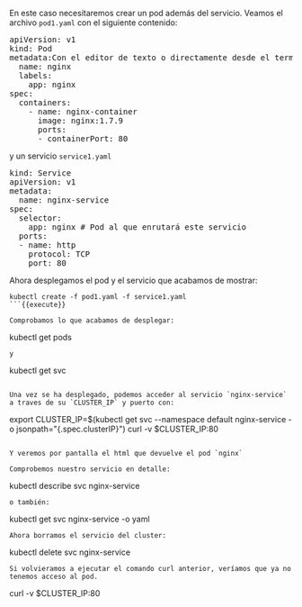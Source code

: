 En este caso necesitaremos crear un pod además del servicio. Veamos el archivo `pod1.yaml` con el siguiente contenido:

<pre class="file">
apiVersion: v1
kind: Pod
metadata:Con el editor de texto o directamente desde el terminal, crear u
  name: nginx
  labels:
    app: nginx
spec:
  containers:
    - name: nginx-container
      image: nginx:1.7.9
      ports:
      - containerPort: 80
</pre>

y un servicio `service1.yaml`

<pre class="file">
kind: Service
apiVersion: v1
metadata:
  name: nginx-service
spec:
  selector:
    app: nginx # Pod al que enrutará este servicio
  ports:
  - name: http
    protocol: TCP
    port: 80
</pre>

Ahora desplegamos el pod y el servicio que acabamos de mostrar:

```
kubectl create -f pod1.yaml -f service1.yaml
```{{execute}}

Comprobamos lo que acabamos de desplegar:
```
kubectl get pods
```{{execute}}
y
```
kubectl get svc
```{{execute}}

Una vez se ha desplegado, podemos acceder al servicio `nginx-service` a traves de su `CLUSTER_IP` y puerto con:
```
export CLUSTER_IP=$(kubectl get svc --namespace default nginx-service -o jsonpath="{.spec.clusterIP}")
curl -v $CLUSTER_IP:80
```{{execute}}

Y veremos por pantalla el html que devuelve el pod `nginx`

Comprobemos nuestro servicio en detalle:
```
kubectl describe svc nginx-service
```{{execute}}
o también:
```
kubectl get svc nginx-service -o yaml
```{{execute}}
Ahora borramos el servicio del cluster:
```
kubectl delete svc nginx-service
```{{execute}}
Si volvieramos a ejecutar el comando curl anterior, veríamos que ya no tenemos acceso al pod.
```
curl -v $CLUSTER_IP:80
```{{execute}}
